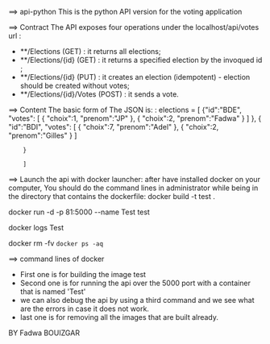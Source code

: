 ==> api-python
This is the python API version for the voting application

==> Contract
The API exposes four operations under the localhost/api/votes url :

- **/Elections (GET) : it returns all elections;
- **/Elections/{id} (GET) : it returns a specified election by the invoqued id ;
- **/Elections/{id} (PUT) : it  creates an election (idempotent) - election should be created without votes;
- **/Elections/{id}/Votes (POST) : it sends a vote.

==> Content
The basic form of The JSON is: :
 elections = [
     {"id":"BDE",
             "votes":
            [
                {
                    "choix":1,
                    "prenom":"JP"
                },
                {
                   "choix":2,
                    "prenom":"Fadwa"
                }
            ]
         },
         {   
         "id":"BDI",
             "votes":
            [
                {
                    "choix":7,
                    "prenom":"Adel"
                },
                {
                    "choix":2,
                    "prenom":"Gilles"
                }
            ]     

        }
      
		]
==> Launch the api with docker launcher:
after have installed docker on your computer,
You should do the command lines in administrator while being in the directory that contains the dockerfile:
 docker build -t test .

 docker run -d -p 81:5000 --name Test test

 docker logs Test

 docker rm -fv `docker ps -aq`

==> command lines of docker
- First one is for building the image test
- Second one is for running the api over the 5000 port with a container that is named 'Test'
- we can also debug the api by using a third command and we see what are the errors in case it does not work.
- last one is for removing all the images that are built already.



BY Fadwa BOUIZGAR